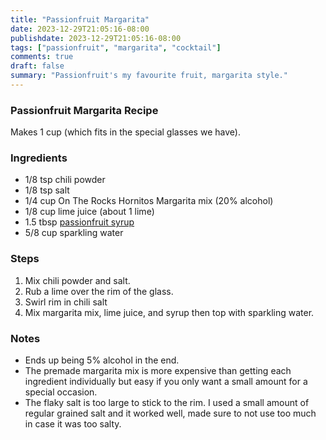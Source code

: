 ```yaml
---
title: "Passionfruit Margarita"
date: 2023-12-29T21:05:16-08:00
publishdate: 2023-12-29T21:05:16-08:00
tags: ["passionfruit", "margarita", "cocktail"]
comments: true
draft: false
summary: "Passionfruit's my favourite fruit, margarita style."
---
```


### Passionfruit Margarita Recipe
Makes 1 cup (which fits in the special glasses we have).

### Ingredients
* 1/8 tsp chili powder
* 1/8 tsp salt 
* 1/4 cup On The Rocks Hornitos Margarita mix (20% alcohol) 
* 1/8 cup lime juice (about 1 lime)
* 1.5 tbsp [passionfruit syrup](https://www.amazon.ca/gp/product/B01GQK3AB8/ref=ppx_yo_dt_b_search_asin_title?ie=UTF8&th=1) 
* 5/8 cup sparkling water

### Steps
1)	Mix chili powder and salt.
2)	Rub a lime over the rim of the glass.
3)	Swirl rim in chili salt
4)	Mix margarita mix, lime juice, and syrup then top with sparkling water.


### Notes
* Ends up being 5% alcohol in the end.  
* The premade margarita mix is more expensive than getting each ingredient individually but easy if you only want a small amount for a special occasion.
* The flaky salt is too large to stick to the rim.  I used a small amount of regular grained salt and it worked well, made sure to not use too much in case it was too salty.

